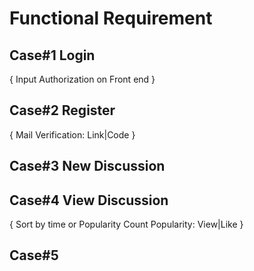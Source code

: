# Functional Requirement
## Case#1 Login
{
  Input Authorization on Front end
}
## Case#2 Register
{
  Mail Verification: Link|Code
}
## Case#3 New Discussion
## Case#4 View Discussion
{
  Sort by time or Popularity
  Count Popularity: View|Like
}
## Case#5 
